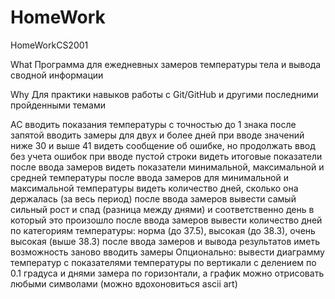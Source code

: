 # HomeWork
HomeWorkCS2001

What
Программа для ежедневных замеров температуры тела и вывода сводной информации

Why
Для практики навыков работы с Git/GitHub и другими последними пройденными темами

AC
вводить показания температуры с точностью до 1 знака после запятой
вводить замеры для двух и более дней
при вводе значений ниже 30 и выше 41 видеть сообщение об ошибке, но продолжать ввод без учета ошибок
при вводе пустой строки видеть итоговые показатели
после ввода замеров видеть показатели минимальной, максимальной и средней температуры
после ввода замеров для минимальной и максимальной температуры видеть количество дней, сколько она держалась (за весь период)
после ввода замеров вывести самый сильный рост и спад (разница между днями) и соответственно день в который это произошло
после ввода замеров вывести количество дней по категориям температуры: норма (до 37.5), высокая (до 38.3), очень высокая (выше 38.3)
после ввода замеров и вывода результатов иметь возможность заново вводить замеры
Опционально: вывести диаграмму температур с показателями температуры по вертикали с делением по 0.1 градуса и днями замера по горизонтали, а график можно отрисовать любыми символами (можно вдохоновиться ascii art)
